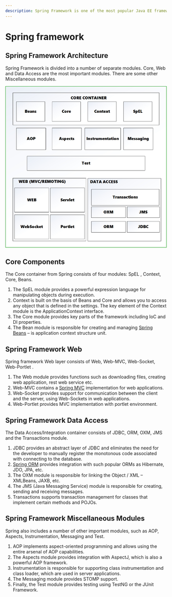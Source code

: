 ```yaml
---
description: Spring Framework is one of the most popular Java EE framework.
---
```


# Spring framework

## Spring Framework Architecture

Spring Framework is divided into a number of separate modules. Core, Web and Data Access are the most important modules. There are some other Miscellaneous modules.

![Spring Framework Architecture](../../.gitbook/assets/image%20%282%29%20%281%29.png)

## Core Components

The Core container from Spring consists of four modules: SpEL , Context, Core, Beans.

1. The SpEL module provides a powerful expression language for manipulating objects during execution.
2. Context is built on the basis of Beans and Core and allows you to access any object that is defined in the settings. The key element of the Context module is the ApplicationContext interface.
3. The Core module provides key parts of the framework including IoC and DI properties.
4. The Bean module is responsible for creating and managing [Spring Beans](https://www.journaldev.com/2637/spring-bean-life-cycle) – is application context structure unit.

## Spring Framework Web

Spring framework Web layer consists of Web, Web-MVC, Web-Socket, Web-Portlet .

1. The Web module provides functions such as downloading files, creating web application, rest web service etc.
2. Web-MVC contains a [Spring MVC](https://www.journaldev.com/14476/spring-mvc-example) implementation for web applications.
3. Web-Socket provides support for communication between the client and the server, using Web-Sockets in web applications.
4. Web-Portlet provides MVC implementation with portlet environment.

## Spring Framework Data Access

The Data Access/Integration container consists of JDBC, ORM, OXM, JMS and the Transactions module.

1. JDBC provides an abstract layer of JDBC and eliminates the need for the developer to manually register the monotonous code associated with connecting to the database.
2. [Spring ORM](https://www.journaldev.com/7655/spring-orm-example-jpa-hibernate-transaction) provides integration with such popular ORMs as Hibernate, JDO, JPA, etc.
3. The OXM module is responsible for linking the Object / XML – XMLBeans, JAXB, etc.
4. The JMS \(Java Messaging Service\) module is responsible for creating, sending and receiving messages.
5. Transactions supports transaction management for classes that implement certain methods and POJOs.

## Spring Framework Miscellaneous Modules

Spring also includes a number of other important modules, such as AOP, Aspects, Instrumentation, Messaging and Test.

1. AOP implements aspect-oriented programming and allows using the entire arsenal of AOP capabilities.
2. The Aspects module provides integration with AspectJ, which is also a powerful AOP framework.
3. Instrumentation is responsible for supporting class instrumentation and class loader, which are used in server applications.
4. The Messaging module provides STOMP support.
5. Finally, the Test module provides testing using TestNG or the JUnit Framework.


